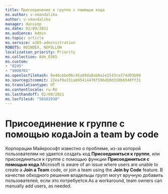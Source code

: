 ```yaml
---
title: Присоединение к группе с помощью кода
ms.author: v-smandalika
author: v-smandalika
manager: dansimp
ms.date: 02/09/2021
ms.audience: Admin
ms.topic: article
ms.service: o365-administration
ROBOTS: NOINDEX, NOFOLLOW
localization_priority: Priority
ms.collection: Adm_O365
ms.custom:
- "8245"
- "9000701"
ms.openlocfilehash: 0e46cbbe06c45a89da8ab8a1e2543ce374d03b99
ms.sourcegitcommit: 22eaf0a151ab95414476f596db8d318b6540ff31
ms.translationtype: HT
ms.contentlocale: ru-RU
ms.lasthandoff: 02/09/2021
ms.locfileid: "50162938"
---
```

# <a name="join-a-team-by-code"></a><span data-ttu-id="0691c-102">Присоединение к группе с помощью кода</span><span class="sxs-lookup"><span data-stu-id="0691c-102">Join a team by code</span></span>

<span data-ttu-id="0691c-103">Корпорации Майкрософт известно о проблеме, из-за которой пользователям не удается создать код **Присоединиться к группе**, или присоединиться к группе с помощью функции **Присоединиться с помощью кода**.</span><span class="sxs-lookup"><span data-stu-id="0691c-103">Microsoft is aware of an issue where users are unable to create a **Join a Team** code, or join a team using the **Join by Code** feature.</span></span> <span data-ttu-id="0691c-104">В качестве обходного решения владельцы групп могут вручную добавить пользователей, если это потребуется.</span><span class="sxs-lookup"><span data-stu-id="0691c-104">As a workaround, team owners can manually add users, as needed.</span></span>